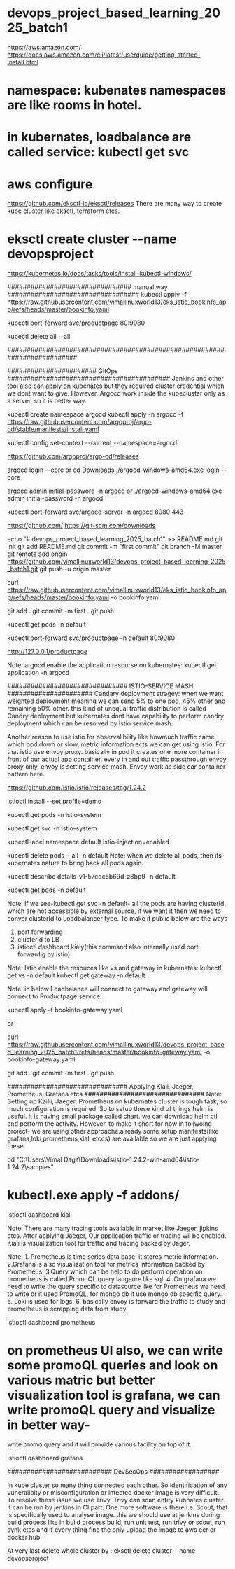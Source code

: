 # devops_project_based_learning_2025_batch1

https://aws.amazon.com/
https://docs.aws.amazon.com/cli/latest/userguide/getting-started-install.html

# namespace: kubenates namespaces are like rooms in hotel.
# in kubernates, loadbalance are called service: kubectl get svc
# aws configure

https://github.com/eksctl-io/eksctl/releases
There are many way to create kube cluster like eksctl, terraform etcs.
# eksctl create cluster --name devopsproject

https://kubernetes.io/docs/tasks/tools/install-kubectl-windows/


################################ manual way ##################################
kubectl apply -f https://raw.githubusercontent.com/vimallinuxworld13/eks_istio_bookinfo_app/refs/heads/master/bookinfo.yaml

kubectl port-forward   svc/productpage  80:9080

kubectl delete all --all

##########################################################################


####################### GitOps ##########################################
Jenkins and other tool also can apply on kubenates but they required cluster credential which we dont want to give. However, Argocd work inside the kubecluster only as a server, so it is better way.

kubectl create namespace argocd
kubectl apply -n argocd -f https://raw.githubusercontent.com/argoproj/argo-cd/stable/manifests/install.yaml



kubectl config set-context --current --namespace=argocd


https://github.com/argoproj/argo-cd/releases

argocd login --core
or
cd Downloads
./argocd-windows-amd64.exe  login --core



argocd admin initial-password -n argocd
or
./argocd-windows-amd64.exe admin initial-password -n argocd


kubectl port-forward svc/argocd-server -n argocd 8080:443



https://github.com/
https://git-scm.com/downloads

echo "# devops_project_based_learning_2025_batch1" >> README.md
git init
git add README.md
git commit -m "first commit"
git branch -M master
git remote add origin https://github.com/vimallinuxworld13/devops_project_based_learning_2025_batch1.git
git push -u origin master


curl https://raw.githubusercontent.com/vimallinuxworld13/eks_istio_bookinfo_app/refs/heads/master/bookinfo.yaml  -o bookinfo.yaml



git add .
git commit -m first .
git push


kubectl get pods -n default

kubectl port-forward  svc/productpage  -n default  80:9080


http://127.0.0.1/productpage

Note: argocd enable the application resourse on kubernates: kubectl get application -n argocd


############################### ISTIO-SERVICE MASH ######################
Candary deployment stragey: when we want weighted deployment meaning we can send 5% to one pod, 45% other and remaining 50% other. this kind of unequal traffic distribution is called Candry deployment but kubernates dont have capability to perform candry deployment which can be resolved by Istio service mash.

Another reason to use istio for observalibility like howmuch traffic came, which pod down or slow, metric information ects we can get using istio. For that istio use envoy proxy. basically in pod it creates one more container in front of our actual app container. every in and out traffic passthrough envoy proxy only. envoy is setting service mash.
Envoy work as side car container pattern here.






https://github.com/istio/istio/releases/tag/1.24.2


istioctl  install --set profile=demo


kubectl get pods -n istio-system

kubectl get svc  -n istio-system

kubectl label namespace default  istio-injection=enabled



kubectl delete pods  --all -n default
Note: when we delete all pods, then its kubernates nature to bring back all pods again.

kubectl describe details-v1-57cdc5b69d-z8bp9 -n default


kubectl get pods -n default

Note: if we see-kubectl get svc -n default- all the pods are having clusterId, which are not accessible by external source, if we want it then we need to conver clusterId to Loadbalancer type.
To make it public below are the ways
1. port forwarding
2. clusterid to LB
3. istioctl dashboard kialy(this command also internally used port forwardig by istio)

Note: Istio enable the resouces like vs and gateway in kubernates: kubectl get vs -n default
kubectl get gateway -n default.

Note: in below Loadbalance will connect to gateway and gateway will connect to Productpage service.

kubectl apply -f bookinfo-gateway.yaml

or

curl https://raw.githubusercontent.com/vimallinuxworld13/devops_project_based_learning_2025_batch1/refs/heads/master/bookinfo-gateway.yaml -o bookinfo-gateway.yaml

git add .
git commit -m first .
git push

############################### Applying Kiali, Jaeger, Prometheus, Grafana etcs ###############################
Note: Setting up Kailii, Jaeger, Prometheus on kubernates cluster is tough task, so much configuration is required. So to setup these kind of things helm is useful.
it is having small package called chart. we can download helm ctl and perform the activity.
However, to make it short for now in follwoing project- we are using other approache.already some setup manifests(like grafana,loki,prometheus,kiali etccs) are available so we are just applying these.
 
cd "C:\Users\Vimal Daga\Downloads\istio-1.24.2-win-amd64\istio-1.24.2\samples"

# kubectl.exe  apply -f addons/

istioctl  dashboard kiali

Note: There are many tracing tools available in market like Jaeger, jipkins etcs. After applying Jaeger, Our application traffic or tracing wil be enabled. 
Kiali is visualization tool for traffic and tracing backed by Jager.

Note: 1. Premetheus is time series data base. it stores metric information.
2.Grafana is also visualization tool for metrics information backed by Prometheus.
3.Query which can be help to do perform operation on prometheus is called PromoQL query langaure like sql.
4. On grafana we need to write the query specific to datasource like for Prometheus we need to write or it used PromoQL, for mongo db it use mongo db specific query.
5. Loki is used for logs.
6. basically envoy is forward the traffic to study and prometheus is scrapping data from study.



istioctl dashboard prometheus

# on prometheus UI also, we can write some promoQL queries and look on various matric but better visualization tool is grafana, we can write promoQL query and visualize in better way-
write promo query and  it will provide various facility on top of it.

istioctl dashboard grafana


########################### DevSecOps ##################

In kube cluster so many thing connected each other.
So identification of any vuneralibity or misconfiguration or infected docker image is very difficult.
To resolve these issue we use Trivy. Trivy can scan entiry kubnates cluster. it can be run by jenkins in CI part.
One more software is there i.e. Scout, that is specifically used to analyse image. this we should use at jenkins during build process like in build process build, run unit test, run trivy or scout, run synk etcs and if every thing fine the only upload the image to aws ecr or docker hub.


At very last delete whole cluster by : eksctl delete cluster --name devopsproject














